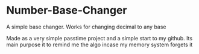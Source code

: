 # Number-Base-Changer
A simple base changer. Works for changing decimal to any base

Made as a very simple passtime project and a simple start to my github.
Its main purpose it to remind me the algo incase my memory system forgets it
